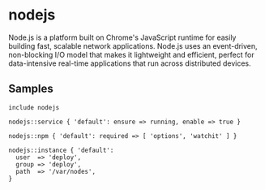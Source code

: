 nodejs
======

Node.js is a platform built on Chrome's JavaScript runtime for easily building
fast, scalable network applications. Node.js uses an event-driven, non-blocking
I/O model that makes it lightweight and efficient, perfect for data-intensive
real-time applications that run across distributed devices.

Samples
-------
```
include nodejs
```
```
nodejs::service { 'default': ensure => running, enable => true }
```
```
nodejs::npm { 'default': required => [ 'options', 'watchit' ] }
```
```
nodejs::instance { 'default':
  user  => 'deploy',
  group => 'deploy',
  path  => '/var/nodes',
}
```
